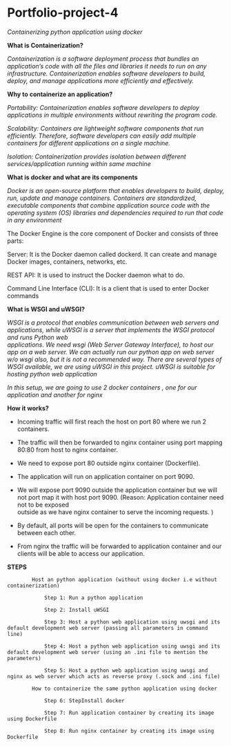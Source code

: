 # Portfolio-project-4
*Containerizing python application using docker*

**What is Containerization?**
  
  *Containerization is a software deployment process that bundles an application’s code with all the files and libraries it needs to run on any infrastructure.*
  *Containerization enables software developers to build, deploy, and manage applications more efficiently and effectively.*
  
  **Why to containerize an application?** 
  
  *Portability: Containerization enables software developers to deploy applications in multiple environments without rewriting the program code.*
  
  *Scalability: Containers are lightweight software components that run efficiently. Therefore, software developers can easily add multiple containers for different 
                applications on a single machine.*
                
  *Isolation:   Containerization provides isolation between different services/application running within same machine*
    
  **What is docker and what are its components** 
  
  *Docker is an open-source platform that enables developers to build, deploy, run, update and manage containers. 
   Containers are standardized, executable components that combine application source code with the operating system (OS) libraries and dependencies required to run that 
   code in any environment*

  The Docker Engine is the core component of Docker and consists of three parts:

   Server:    It is the Docker daemon called dockerd. It can create and manage Docker images, containers, networks, etc.
   
   REST API:    It is used to instruct the Docker daemon what to do.
   
   Command Line Interface (CLI):    It is a client that is used to enter Docker commands

   **What is WSGI and uWSGI?**

   *WSGI is a protocol that enables communication between web servers and applications, while uWSGI is a server that implements the WSGI protocol and runs Python web     
    applications. We need wsgi (Web Server Gateway Interface), to host our app on a web server. We can actually run our python app on web server w/o wsgi also, but       it 
    is not a recommended way. There are several types of WSGI available, we are using uWSGI in this project. uWSGI is suitable for hosting python web application*
  
   *In this setup, we are going to use 2 docker containers , one for our application and another for nginx*
    
   **How it works?**
    
   * Incoming traffic will first reach the host on port 80 where we run 2 containers.
    
   * The traffic will then be forwarded to nginx container using port mapping 80:80 from host to nginx container.
    
   * We need to expose port 80 outside nginx container (Dockerfile).
    
   * The application will run on application container on port 9090.

   * We will expose port 9090 outside the application container but we will not port map it with host port 9090. (Reason: Application container need not to be exposed       
     outside as we have nginx container to serve the incoming requests. )
    
   * By default, all ports will be open for the containers to communicate between each other.
    
   * From nginx the traffic will be forwarded to application container and our clients will be able to access our application.
    
   **STEPS**
    
            Host an python application (without using docker i.e without containerization)
            
                Step 1: Run a python application

                Step 2: Install uWSGI
                
                Step 3: Host a python web application using uwsgi and its default development web server (passing all parameters in command line)
                
                Step 4: Host a python web application using uwsgi and its default development web server (using an .ini file to mention the parameters)
                
                Step 5: Host a python web application using uwsgi and nginx as web server which acts as reverse proxy (.sock and .ini file)
                
            How to containerize the same python application using docker
            
                Step 6: StepInstall docker
                
                Step 7: Run application container by creating its image using Dockerfile
                
                Step 8: Run nginx container by creating its image using Dockerfile
        
          
